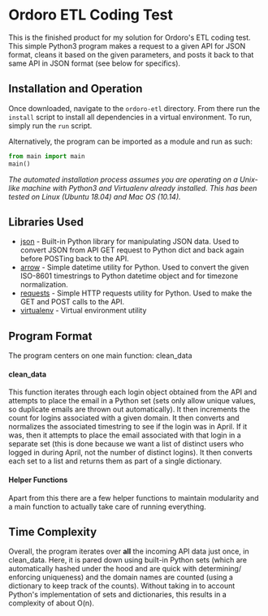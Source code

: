# Ordoro ETL Coding Test
This is the finished product for my solution for Ordoro's ETL coding test. This
simple Python3 program makes a request to a given API for JSON format, cleans it
based on the given parameters, and posts it back to that same API in JSON format
(see below for specifics).

## Installation and Operation

Once downloaded, navigate to the `ordoro-etl` directory. From there run the
`install` script to install all dependencies in a virtual environment. To run,
simply run the `run` script.

Alternatively, the program can be imported as a module and run as such:

```python
from main import main
main()
```

*The automated installation process assumes you are operating on a Unix-like
machine with Python3 and Virtualenv already installed. This has been tested on
Linux (Ubuntu 18.04) and Mac OS (10.14).*

## Libraries Used
* [json](https://docs.python.org/3.6/library/json.html) - Built-in Python library for manipulating JSON data. Used to convert
JSON from API GET request to Python dict and back again before POSTing back to
the API.
* [arrow](https://arrow.readthedocs.io/en/latest/) - Simple datetime utility for
Python. Used to convert the given ISO-8601 timestrings to Python datetime object and for timezone
normalization.
* [requests](http://docs.python-requests.org/en/master/) - Simple HTTP requests
utility for Python. Used to make the GET and POST calls to the API.
* [virtualenv](https://virtualenv.pypa.io/en/stable/) - Virtual environment
utility

## Program Format
The program centers on one main function: clean_data

#### clean_data
This function iterates through each login object obtained from the API and attempts
to place the email in a Python set (sets only allow unique values, so duplicate
emails are thrown out automatically). It then increments the count for logins
associated with a given domain. It then converts and normalizes the
associated timestring to see if the login was in April. If it was, then it
attempts to place the email associated with that login in a separate set (this
is done because we want a list of distinct users who logged in during April,
not the number of distinct logins). It then converts each set to a list and
returns them as part of a single dictionary.

#### Helper Functions
Apart from this there are a few helper functions to maintain modularity and a
main function to actually take care of running everything.


## Time Complexity
Overall, the program iterates over **all** the incoming API data just once, in
clean_data. Here, it is pared down using built-in Python sets
(which are automatically hashed under the hood and are quick with determining/
enforcing uniqueness) and the domain names are counted (using a dictionary to
keep track of the counts). Without taking in to account Python's implementation of
sets and dictionaries, this results in a complexity of about O(n).
